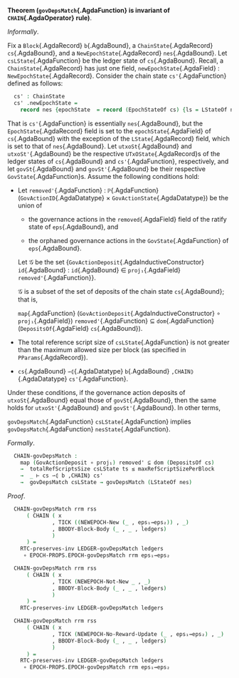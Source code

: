 <!--
```agda

{-# OPTIONS --safe #-}

open import Ledger.Conway.Specification.Transaction
open import Ledger.Conway.Specification.Abstract

module Ledger.Conway.Specification.Chain.Properties.GovDepsMatch
  (txs : _) (open TransactionStructure txs)
  (abs : AbstractFunctions txs) (open AbstractFunctions abs)
  where

open import Ledger.Conway.Specification.Certs govStructure
open import Ledger.Conway.Specification.Chain txs abs
open import Ledger.Conway.Specification.Enact govStructure
open import Ledger.Conway.Specification.Epoch txs abs
open import Ledger.Conway.Specification.Epoch.Properties.GovDepsMatch txs abs
open import Ledger.Conway.Specification.Ledger txs abs
open import Ledger.Conway.Specification.Ledger.Properties txs abs
open import Ledger.Conway.Specification.Ledger.Properties.GovDepsMatch txs abs
open import Ledger.Prelude hiding (map) renaming (mapˢ to map)
open import Ledger.Conway.Specification.RewardUpdate txs abs

module _
  {b   : Block }
  {nes : NewEpochState}
  {cs  : ChainState}
  where
  open Block b; open ChainState cs
  open NewEpochState
  open EPOCH-Body (EpochStateOf cs) renaming (epsLState to csLState)
  open EnactState ens using (pparams)
  pp = pparams .proj₁
  open PParams pp using (maxRefScriptSizePerBlock)
```
-->

<a id="thm:ChainGovDepsMatch"></a>
**Theorem (`govDepsMatch`{.AgdaFunction} is invariant of `CHAIN`{.AgdaOperator} rule)**.

*Informally*.

Fix a `Block`{.AgdaRecord} `b`{.AgdaBound}, a `ChainState`{.AgdaRecord} `cs`{.AgdaBound},
and a `NewEpochState`{.AgdaRecord} `nes`{.AgdaBound}.
Let `csLState`{.AgdaFunction} be the ledger state of `cs`{.AgdaBound}.
Recall, a `ChainState`{.AgdaRecord} has just one field,
`newEpochState`{.AgdaField} : `NewEpochState`{.AgdaRecord}.
Consider the chain state `cs'`{.AgdaFunction} defined as follows:

```agda
  cs' : ChainState
  cs' .newEpochState =
    record nes {epochState  = record (EpochStateOf cs) {ls = LStateOf nes}}
```

That is `cs'`{.AgdaFunction} is essentially `nes`{.AgdaBound}, but
the `EpochState`{.AgdaRecord} field is set to the
`epochState`{.AgdaField} of `cs`{.AgdaBound} with the exception of the
`LState`{.AgdaRecord} field, which is set to that of `nes`{.AgdaBound}.
Let `utxoSt`{.AgdaBound} and `utxoSt'`{.AgdaBound} be the
respective `UTxOState`{.AgdaRecord}s of the ledger states of `cs`{.AgdaBound} and
`cs'`{.AgdaFunction}, respectively, and let `govSt`{.AgdaBound} and
`govSt'`{.AgdaBound} be their respective `GovState`{.AgdaFunction}s.
Assume the following conditions hold:

+  Let `removed'`{.AgdaFunction} : `ℙ`{.AgdaFunction}(`GovActionID`{.AgdaDatatype} × `GovActionState`{.AgdaDatatype}) be the union of

    + the governance actions in the `removed`{.AgdaField} field of the ratify state of `eps`{.AgdaBound}, and

    + the orphaned governance actions in the `GovState`{.AgdaFunction} of `eps`{.AgdaBound}.

    Let $\mathcal{G}$ be the set
    $\{$`GovActionDeposit`{.AgdaInductiveConstructor} `id`{.AgdaBound} :
    `id`{.AgdaBound} ∈ `proj₁`{.AgdaField} `removed'`{.AgdaFunction}$\}$.

    $\mathcal{G}$ is a subset of the set of deposits of the chain state `cs`{.AgdaBound};
    that is,

    `map`{.AgdaFunction} (`GovActionDeposit`{.AgdaInductiveConstructor} $∘$
    `proj₁`{.AgdaField}) `removed'`{.AgdaFunction} ⊆ `dom`{.AgdaFunction} (`DepositsOf`{.AgdaField} `cs`{.AgdaBound}).

+  The total reference script size of `csLState`{.AgdaFunction} is not
   greater than the maximum allowed size per block (as specified in `PParams`{.AgdaRecord}).

+  `cs`{.AgdaBound} `⇀⦇`{.AgdaDatatype} `b`{.AgdaBound} `,CHAIN⦈`{.AgdaDatatype} `cs'`{.AgdaFunction}.

Under these conditions, if the governance action deposits of `utxoSt`{.AgdaBound} equal
those of `govSt`{.AgdaBound}, then the same holds for `utxoSt'`{.AgdaBound} and `govSt'`{.AgdaBound}.
In other terms,

`govDepsMatch`{.AgdaFunction} `csLState`{.AgdaFunction} implies `govDepsMatch`{.AgdaFunction} `nesState`{.AgdaFunction}.

*Formally*.

```agda
  CHAIN-govDepsMatch :
    map (GovActionDeposit ∘ proj₁) removed' ⊆ dom (DepositsOf cs)
    →  totalRefScriptsSize csLState ts ≤ maxRefScriptSizePerBlock
    →  _ ⊢ cs ⇀⦇ b ,CHAIN⦈ cs'
    →  govDepsMatch csLState → govDepsMatch (LStateOf nes)
```

*Proof*.

```agda
  CHAIN-govDepsMatch rrm rss
      ( CHAIN ( x
              , TICK ((NEWEPOCH-New (_ , eps₁→eps₂)) , _)
              , BBODY-Block-Body (_ , _ , ledgers)
              )
      ) =
    RTC-preserves-inv LEDGER-govDepsMatch ledgers
     ∘ EPOCH-PROPS.EPOCH-govDepsMatch rrm eps₁→eps₂

  CHAIN-govDepsMatch rrm rss
      ( CHAIN ( x
              , TICK (NEWEPOCH-Not-New _ , _)
              , BBODY-Block-Body (_ , _ , ledgers)
              )
      ) =
    RTC-preserves-inv LEDGER-govDepsMatch ledgers

  CHAIN-govDepsMatch rrm rss
      ( CHAIN ( x
              , TICK (NEWEPOCH-No-Reward-Update (_ , eps₁→eps₂) , _)
              , BBODY-Block-Body (_ , _ , ledgers)
              )
      ) =
    RTC-preserves-inv LEDGER-govDepsMatch ledgers
     ∘ EPOCH-PROPS.EPOCH-govDepsMatch rrm eps₁→eps₂
```

